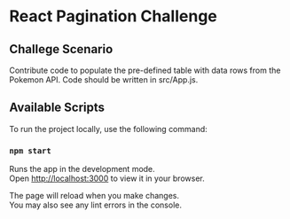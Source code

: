 # React Pagination Challenge

## Challege Scenario

Contribute code to populate the pre-defined table with data rows from the Pokemon API. Code should be written in src/App.js.

## Available Scripts

To run the project locally, use the following command:

### `npm start`

Runs the app in the development mode.\
Open [http://localhost:3000](http://localhost:3000) to view it in your browser.

The page will reload when you make changes.\
You may also see any lint errors in the console.
